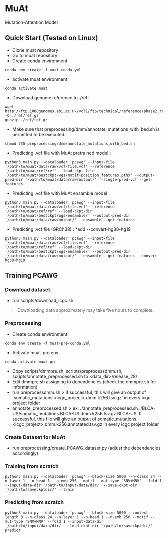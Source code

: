 # MuAt

Mutation-Attention Model

## Quick Start (Tested on Linux)

  * Clone muat repository
  * Go to muat repository
  * Create conda environment
```
conda env create -f muat-conda.yml
```
  * activate muat environment
```
conda activate muat
```  
  * Download genome reference to ./ref:
```
wget http://ftp.1000genomes.ebi.ac.uk/vol1/ftp/technical/reference/phase2_reference_assembly_sequence/hs37d5.fa.gz -O ./ref/ref.gz
gunzip ./ref/ref.gz

``` 
* Make sure that preprocessing/dmm/annotate_mutations_with_bed.sh is permitted to be executed.
```
chmod 755 preprocessing/dmm/annotate_mutations_with_bed.sh
```

* Predicting .vcf file with MuAt pretrained model :
```
python3 main.py --dataloader 'pcawg' --input-file '/path/to/muat/data/raw/vcf/file.vcf' --reference '/path/to/muat/ref/ref' --load-ckpt-file '/path/to/muat/bestckpt/wgs/motif+position_features.pthx' --output-pred-dir '/path/to/muat/data/raw/output/' --single-pred-vcf --get-features
```

* Predicting .vcf file with MuAt ensamble model :
```
python3 main.py --dataloader 'pcawg' --input-file '/path/to/muat/data/raw/vcf/file.vcf' --reference '/path/to/muat/ref/ref' --load-ckpt-dir '/path/to/muat/bestckpt/wgs/ensamble/' --output-pred-dir '/path/to/muat/data/raw/output/' --ensamble --get-features
```

* Predicting .vcf file (GRCh38) : *add --convert-hg38-hg19
```
python3 main.py --dataloader 'pcawg' --input-file '/path/to/muat/data/raw/vcf/file.vcf' --reference '/path/to/muat/ref/ref' --load-ckpt-dir '/path/to/muat/bestckpt/wgs/ensamble/' --output-pred-dir '/path/to/muat/data/raw/output/' --ensamble --get-features --convert-hg38-hg19
```


## Training PCAWG
### Download dataset:
* run scripts/download_icgc.sh
	
> Downloading data approximately may take five hours to complete.

### Preprocessing

  * Create conda environment
```
conda env create -f muat-pre-conda.yml
```
  * Activate muat-pre env
```
conda activate muat-pre
```
  * Copy scripts/dmmpre.sh, scripts/preprocessdmm.sh, scripts/annotate_preprocessed.sh to <data_dir>/release_28/
  * Edit dmmpre.sh assigning to dependencies (check the dmmpre.sh for information)
  * run preprocessdmm.sh > if successful, this will give an output of 'somatic_mutations.<icgc_project>.dmm.k256.tsv.gz' in every icgc project folder
  * annotate_preprocessed.sh > ex: ./annotate_preprocessed.sh ./BLCA-US/somatic_mutations.BLCA-US.dmm.k256.tsv.gz BLCA-US. If successful, this file will give an output of somatic_mutations.<icgc_project>.dmm.k256.annotated.tsv.gz in every icgc project folder

### Create Dataset for MuAt
* run preprocessing/create_PCAWG_dataset.py (adjust the dependencies accordingly)

### Training from scratch
```
python3 main.py --dataloader 'pcawg' --block-size 5000 --n-class 24 --n-layer 1 --n-head 1 --n-emb 256 --motif --mut-type 'SNV+MNV' --fold 1 --input-data-dir '/path/to/input/data/dir/' --save-ckpt-dir '/path/to/saveckptdir/' --train
```

### Predicting from scratch
```
python3 main.py --dataloader 'pcawg' --block-size 5000 --context-length 3 --n-class 24 --n-layer 1 --n-head 1 --n-emb 256 --motif --mut-type 'SNV+MNV' --fold 1 --input-data-dir '/path/to/input/data/dir/' --load-ckpt-dir '/path/to/saveckptdir/' --predict 
```


























